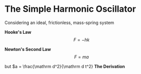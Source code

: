 # The Simple Harmonic Oscillator
Considering an ideal, frictionless, mass-spring system

**Hooke's Law**\
$$F=-hk$$

**Newton's Second Law**\
$$F=ma$$

but $a = \frac{\mathrm d^2}{\mathrm d t^2}
**The Derivation**\
$$$$
